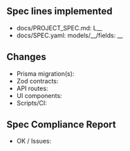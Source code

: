 ## Spec lines implemented
- docs/PROJECT_SPEC.md: L__
- docs/SPEC.yaml: models/__/fields: __

## Changes
- Prisma migration(s):
- Zod contracts:
- API routes:
- UI components:
- Scripts/CI:

## Spec Compliance Report
- OK / Issues:
